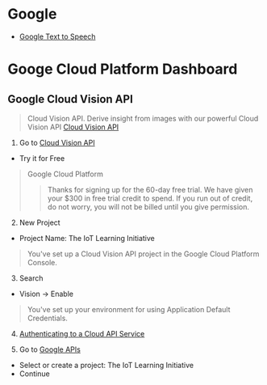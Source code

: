 # Google


- [Google Text to Speech](https://pypi.python.org/pypi/gTTS)

# Googe Cloud Platform Dashboard

## Google Cloud Vision API

> Cloud Vision API. Derive insight from images with our powerful Cloud Vision API [Cloud Vision API](https://cloud.google.com/vision/)

1. Go to [Cloud Vision API](https://cloud.google.com/vision/)
  - Try it for Free

> Google Cloud Platform
> > Thanks for signing up for the 60-day free trial. We have given your $300 in free trial credit to spend. If you run out of credit, do not worry, you will not be billed until you give permission.

2. New Project
  - Project Name: The IoT Learning Initiative

> You've set up a Cloud Vision API project in the Google Cloud Platform Console.

3. Search
  - Vision -> Enable

> You've set up your environment for using Application Default Credentials.

4. [Authenticating to a Cloud API Service](https://cloud.google.com/vision/docs/auth-template/cloud-api-auth#set_up_an_api_key)

5. Go to [Google APIs](https://console.developers.google.com/projectselector/apis/credentials)
  - Select or create a project: The IoT Learning Initiative
  - Continue